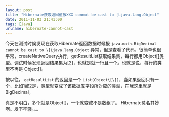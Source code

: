 ```yaml
---
layout: post
title: "Hibernate获取返回值报XXX connot be cast to [Ljava.lang.Object"
date: 2011-11-03 21:41:00
tags: [Java]
urlname: hibernate-cannot-cast
---
```


今天在测试时候发现在获取Hibernate返回数据时候报 `java.math.BigDecimal cannot be cast to \[Ljava.lang.Object` 异常，但是查看了代码，很简单也很平常，createNativeQuery执行，getResultList获取结果集，每行都用Object\[\]类型。调试时候发现返回结果集为\[2\]，也就是就一行且一个。也就是说，每行的类型不再是 Object\[\]。

按以往， `getResultList` 的返回是一个 `List(Object\[\])`，当如果返回只有一个，比如1或2是，类型就变成了该数据库字段所对应的类型，在我这里就是BigDecimal。

真是不明白，多个就是Object\[\]，一个就变成不是数组了。 Hibernate莫名其妙啊。发下牢骚。。。
